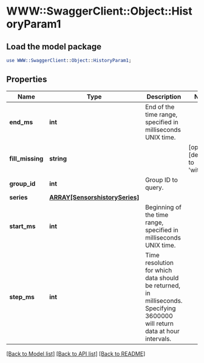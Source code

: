 # WWW::SwaggerClient::Object::HistoryParam1

## Load the model package
```perl
use WWW::SwaggerClient::Object::HistoryParam1;
```

## Properties
Name | Type | Description | Notes
------------ | ------------- | ------------- | -------------
**end_ms** | **int** | End of the time range, specified in milliseconds UNIX time. | 
**fill_missing** | **string** |  | [optional] [default to &#39;withNull&#39;]
**group_id** | **int** | Group ID to query. | 
**series** | [**ARRAY[SensorshistorySeries]**](SensorshistorySeries.md) |  | 
**start_ms** | **int** | Beginning of the time range, specified in milliseconds UNIX time. | 
**step_ms** | **int** | Time resolution for which data should be returned, in milliseconds. Specifying 3600000 will return data at hour intervals. | 

[[Back to Model list]](../README.md#documentation-for-models) [[Back to API list]](../README.md#documentation-for-api-endpoints) [[Back to README]](../README.md)


